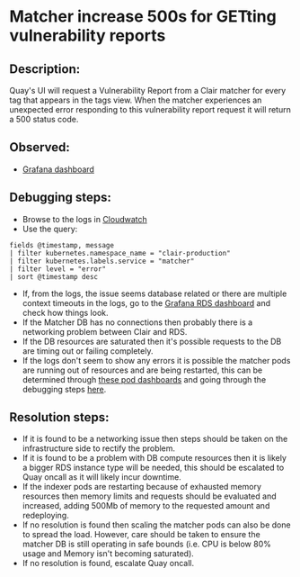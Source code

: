 # Matcher increase 500s for GETting vulnerability reports

## Description:
Quay's UI will request a Vulnerability Report from a Clair matcher for every tag that appears in the tags view. When the matcher experiences an unexpected error responding to this vulnerability report request it will return a 500 status code.

## Observed:
- [Grafana dashboard](https://grafana.app-sre.devshift.net/d/I1JBFlRnz/clair-v4?orgId=1&var-rate=1m&var-dbquantile=0.95&var-apiquantile=0.20&var-datasource=clairp01ue1-prometheus&viewPanel=7)

## Debugging steps:
- Browse to the logs in [Cloudwatch](logs.md)
- Use the query:
```
fields @timestamp, message
| filter kubernetes.namespace_name = "clair-production"
| filter kubernetes.labels.service = "matcher"
| filter level = "error"
| sort @timestamp desc
```
- If, from the logs, the issue seems database related or there are multiple context timeouts in the logs, go to the [Grafana RDS dashboard](db_dashboards.md) and check how things look.
- If the Matcher DB has no connections then probably there is a networking problem between Clair and RDS.
- If the DB resources are saturated then it's possible requests to the DB are timing out or failing completely.
- If the logs don't seem to show any errors it is possible the matcher pods are running out of resources and are being restarted, this can be determined through [these pod dashboards](pod_dashboards.md) and going through the debugging steps [here](pods-restarting.md).
## Resolution steps:
- If it is found to be a networking issue then steps should be taken on the infrastructure side to rectify the problem.
- If it is found to be a problem with DB compute resources then it is likely a bigger RDS instance type will be needed, this should be escalated to Quay oncall as it will likely incur downtime.
- If the indexer pods are restarting because of exhausted memory resources then memory limits and requests should be evaluated and increased, adding 500Mb of memory to the requested amount and redeploying.
- If no resolution is found then scaling the matcher pods can also be done to spread the load. However, care should be taken to ensure the matcher DB is still operating in safe bounds (i.e. CPU is below 80% usage and Memory isn't becoming saturated).
- If no resolution is found, escalate Quay oncall.

